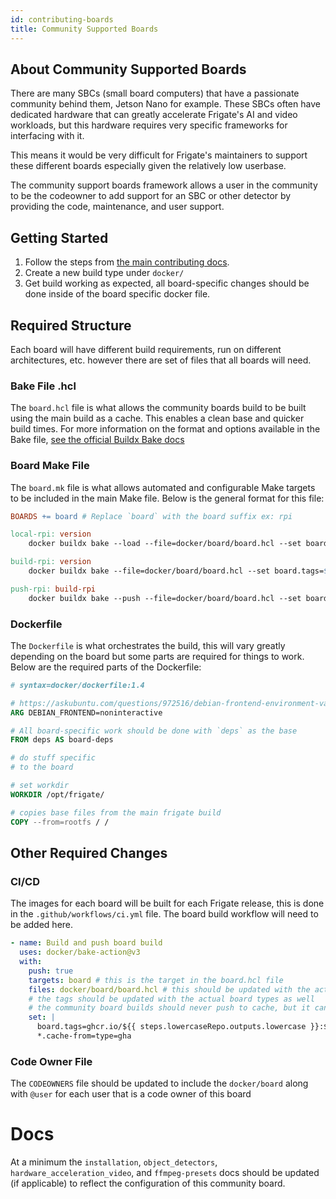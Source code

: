 ```yaml
---
id: contributing-boards
title: Community Supported Boards
---
```


## About Community Supported Boards

There are many SBCs (small board computers) that have a passionate community behind them, Jetson Nano for example. These SBCs often have dedicated hardware that can greatly accelerate Frigate's AI and video workloads, but this hardware requires very specific frameworks for interfacing with it.

This means it would be very difficult for Frigate's maintainers to support these different boards especially given the relatively low userbase.

The community support boards framework allows a user in the community to be the codeowner to add support for an SBC or other detector by providing the code, maintenance, and user support.

## Getting Started

1. Follow the steps from [the main contributing docs](/development/contributing.md).
2. Create a new build type under `docker/`
3. Get build working as expected, all board-specific changes should be done inside of the board specific docker file.

## Required Structure

Each board will have different build requirements, run on different architectures, etc. however there are set of files that all boards will need.

### Bake File .hcl

The `board.hcl` file is what allows the community boards build to be built using the main build as a cache. This enables a clean base and quicker build times. For more information on the format and options available in the Bake file, [see the official Buildx Bake docs](https://docs.docker.com/build/bake/reference/)

### Board Make File

The `board.mk` file is what allows automated and configurable Make targets to be included in the main Make file. Below is the general format for this file:

```Makefile
BOARDS += board # Replace `board` with the board suffix ex: rpi

local-rpi: version
	docker buildx bake --load --file=docker/board/board.hcl --set board.tags=frigate:latest-board bake-target # Replace `board` with the board suffix ex: rpi. Bake target is the target in the board.hcl file ex: board

build-rpi: version
	docker buildx bake --file=docker/board/board.hcl --set board.tags=$(IMAGE_REPO):${GITHUB_REF_NAME}-$(COMMIT_HASH)-board bake-target # Replace `board` with the board suffix ex: rpi. Bake target is the target in the board.hcl file ex: board

push-rpi: build-rpi
	docker buildx bake --push --file=docker/board/board.hcl --set board.tags=$(IMAGE_REPO):${GITHUB_REF_NAME}-$(COMMIT_HASH)-board bake-target # Replace `board` with the board suffix ex: rpi. Bake target is the target in the board.hcl file ex: board
```

### Dockerfile

The `Dockerfile` is what orchestrates the build, this will vary greatly depending on the board but some parts are required for things to work. Below are the required parts of the Dockerfile:

```Dockerfile
# syntax=docker/dockerfile:1.4

# https://askubuntu.com/questions/972516/debian-frontend-environment-variable
ARG DEBIAN_FRONTEND=noninteractive

# All board-specific work should be done with `deps` as the base
FROM deps AS board-deps

# do stuff specific
# to the board

# set workdir
WORKDIR /opt/frigate/

# copies base files from the main frigate build
COPY --from=rootfs / /
```

## Other Required Changes

### CI/CD

The images for each board will be built for each Frigate release, this is done in the `.github/workflows/ci.yml` file. The board build workflow will need to be added here.

```yml
- name: Build and push board build
  uses: docker/bake-action@v3
  with:
    push: true
    targets: board # this is the target in the board.hcl file
    files: docker/board/board.hcl # this should be updated with the actual board type
    # the tags should be updated with the actual board types as well
    # the community board builds should never push to cache, but it can pull from cache
    set: |
      board.tags=ghcr.io/${{ steps.lowercaseRepo.outputs.lowercase }}:${{ github.ref_name }}-${{ env.SHORT_SHA }}-board
      *.cache-from=type=gha
```

### Code Owner File

The `CODEOWNERS` file should be updated to include the `docker/board` along with `@user` for each user that is a code owner of this board

# Docs

At a minimum the `installation`, `object_detectors`, `hardware_acceleration_video`, and `ffmpeg-presets` docs should be updated (if applicable) to reflect the configuration of this community board.

